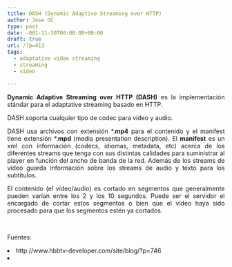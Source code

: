 ```yaml
---
title: DASH (Dynamic Adaptive Streaming over HTTP)
author: Jose OC
type: post
date: -001-11-30T00:00:00+00:00
draft: true
url: /?p=413
tags:
  - adaptative video streaming
  - streaming
  - video

---
```

<p style="text-align: justify">
  <strong>Dynamic Adaptive Streaming over HTTP (DASH)</strong> es la implementación stándar para el adaptative streaming basado en HTTP.
</p>

<p style="text-align: justify">
  DASH soporta cualquier tipo de codec para vídeo y audio.
</p>

<p style="text-align: justify">
  DASH usa archivos con extensión *.<strong>mp4</strong> para el contenido y el manifest tiene extensión *.<strong>mpd </strong>(media presentation description). El <strong>manifest</strong> es un xml con información (codecs, idiomas, metadata, etc) acerca de los diferentes streams que tenga con sus distintas calidades para suministrar al player en función del ancho de banda de la red. Además de los streams de vídeo guarda información sobre los streams de audio y texto para los subtítulos.
</p>

<p style="text-align: justify">
  El contenido (el vídeo/audio) es cortado en segmentos que generalmente pueden varían entre los 2 y los 10 segundos. Puede ser el servidor el encargado de cortar estos segmentos o bien que el vídeo haya sido procesado para que los segmentos estén ya cortados.
</p>

<p style="text-align: justify">
</p>

&nbsp;

<p style="text-align: justify">
  Fuentes:
</p>

<li style="text-align: justify">
  http://www.hbbtv-developer.com/site/blog/?p=746
</li>
<li style="text-align: justify">
</li>